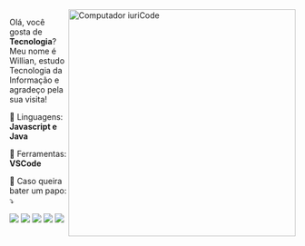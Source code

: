 <img src="https://raw.githubusercontent.com/MicaelliMedeiros/micaellimedeiros/master/image/computer-illustration.png" min-width="400px" max-width="400px" width="400px" align="right" alt="Computador iuriCode">

<p align="left"> 
  Olá, você gosta de <strong>Tecnologia</strong>?<br>
  Meu nome é Willian, estudo Tecnologia da Informação e agradeço pela sua visita!
</p>

<p align="left">
  🦄 Linguagens: <strong>Javascript e Java</strong>
</p>

<p align="left">
  💼 Ferramentas: <strong>VSCode</strong>
</p>

<p align="left">
  💌 Caso queira bater um papo: ⤵️
</p>

<p align="left">
  <a href="#" alt="Gmail">
  <img src="https://img.shields.io/badge/-Gmail-FF0000?style=flat-square&labelColor=FF0000&logo=gmail&logoColor=white&link=willianssouza101@gmail.com" /></a>

  <a href="#" alt="Linkedin">
  <img src="https://img.shields.io/badge/-Linkedin-0e76a8?style=flat-square&logo=Linkedin&logoColor=white&link=https://www.linkedin.com/in/willian-souza-386643186/" /></a>

  <a href="#" alt="WhatsApp">
  <img src="https://img.shields.io/badge/-WhatsApp-25d366?style=flat-square&labelColor=25d366&logo=whatsapp&logoColor=white&link=https://api.whatsapp.com/send?phone=5571993442636&text=Ol%C3%A1%2C%20vamos%20bater%20um%20papo%3F"/></a>

  <a href="#" alt="Facebook">
  <img src="https://img.shields.io/badge/-Facebook-3b5998?style=flat-square&labelColor=3b5998&logo=facebook&logoColor=white&link=https://www.facebook.com/willi4nsz/"/></a>

  <a href="#" alt="Instagram">
  <img src="https://img.shields.io/badge/-Instagram-DF0174?style=flat-square&labelColor=DF0174&logo=instagram&logoColor=white&link=https://www.instagram.com/_wizin/"/></a>
</p>  
